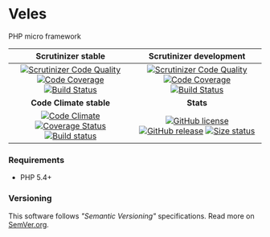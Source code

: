 # Veles

PHP micro framework

| Scrutinizer stable | Scrutinizer development |
|:----------------:|:--------------------:|
| [![Scrutinizer Code Quality](https://scrutinizer-ci.com/g/nafigator/Veles/badges/quality-score.png?b=master)](https://scrutinizer-ci.com/g/nafigator/Veles/?branch=master) [![Code Coverage](https://scrutinizer-ci.com/g/nafigator/Veles/badges/coverage.png?b=master)](https://scrutinizer-ci.com/g/nafigator/Veles/?branch=master) [![Build Status](https://scrutinizer-ci.com/g/nafigator/Veles/badges/build.png?b=master)](https://scrutinizer-ci.com/g/nafigator/Veles/build-status/master) | [![Scrutinizer Code Quality](https://scrutinizer-ci.com/g/nafigator/Veles/badges/quality-score.png?b=development)](https://scrutinizer-ci.com/g/nafigator/Veles/?branch=development) [![Code Coverage](https://scrutinizer-ci.com/g/nafigator/Veles/badges/coverage.png?b=development)](https://scrutinizer-ci.com/g/nafigator/Veles/?branch=development) [![Build Status](https://scrutinizer-ci.com/g/nafigator/Veles/badges/build.png?b=development)](https://scrutinizer-ci.com/g/nafigator/Veles/build-status/development) |
| **Code Climate stable** | **Stats** |
| [![Code Climate][Quality status]][Quality src] [![Coverage Status][Coverage image]][Coverage repo] [![Build status][Travis image]][Travis repo] | [![GitHub license][License img]][License src] [![GitHub release][Release img]][Release src] [![Size status][Size image]][Release src] |

### Requirements
* PHP 5.4+

### Versioning

This software follows *"Semantic Versioning"* specifications.
Read more on [SemVer.org](http://semver.org).

  [Travis image]: https://travis-ci.org/nafigator/Veles.svg?branch=master
  [Travis repo]: https://travis-ci.org/nafigator/Veles
  [Quality status]: https://codeclimate.com/github/nafigator/Veles/badges/gpa.svg
  [Quality src]: https://codeclimate.com/github/nafigator/Veles
  [Coverage image]: https://codeclimate.com/github/nafigator/Veles/badges/coverage.svg
  [Coverage repo]: https://codeclimate.com/github/nafigator/Veles
  [License img]: https://img.shields.io/badge/license-BSD3-brightgreen.svg
  [License src]: https://tldrlegal.com/license/bsd-3-clause-license-(revised)
  [Release img]: https://img.shields.io/badge/release-0.35.0-orange.svg
  [Release src]: https://github.com/nafigator/Veles
  [Size image]: https://img.shields.io/badge/size-2.7M-blue.svg
